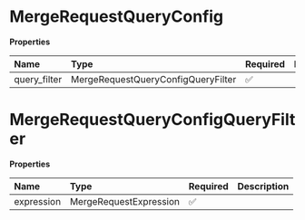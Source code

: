 # MergeRequestQueryConfig

**Properties**

| Name         | Type                               | Required | Description |
| :----------- | :--------------------------------- | :------- | :---------- |
| query_filter | MergeRequestQueryConfigQueryFilter | ✅       |             |

# MergeRequestQueryConfigQueryFilter

**Properties**

| Name       | Type                   | Required | Description |
| :--------- | :--------------------- | :------- | :---------- |
| expression | MergeRequestExpression | ✅       |             |

